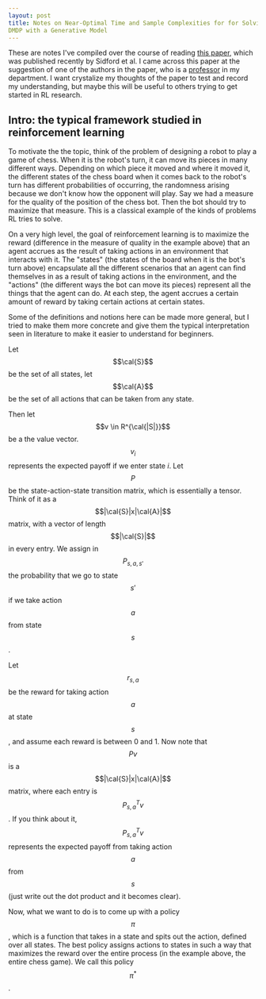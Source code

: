```yaml
---
layout: post
title: Notes on Near-Optimal Time and Sample Complexities for for Solving
DMDP with a Generative Model
---
```


These are notes I've compiled over the course of reading [this paper](https://arxiv.org/pdf/1806.01492.pdf), which was published recently by Sidford et al.  I came across this paper at the suggestion of one of the authors in the paper, who is a [professor](http://www.princeton.edu/~mengdiw/) in my department.  I want crystalize my thoughts of the paper to test and record my understanding, but maybe this will be useful to others trying to get started in RL research.

## Intro: the typical framework studied in reinforcement learning
To motivate the the topic, think of the problem of designing a robot to play a game of chess.  When it is the robot's turn, it can move its pieces in many different ways.  Depending on which piece it moved and where it moved it, the different states of the chess board when it comes back to the robot's turn has different probabilities of occurring, the randomness arising because we don't know how the opponent will play.  Say we had a measure for the quality of the position of the chess bot.  Then the bot should try to maximize that measure.  This is a classical example of the kinds of problems RL tries to solve.  

On a very high level, the goal of reinforcement learning is to maximize the reward (difference in the measure of quality in the example above) that an agent accrues as the result of taking actions in an environment that interacts with it.  The "states" (the states of the board when it is the bot's turn above) encapsulate all the different scenarios that an agent can find themselves in as a result of taking actions in the environment, and the "actions" (the different ways the bot can move its pieces) represent all the things that the agent can do.  At each step, the agent accrues a certain amount of reward by taking certain actions at certain states.  

Some of the definitions and notions here can be made more general, but I tried to make them more concrete and give them the typical interpretation seen in literature to make it easier to understand for beginners.

Let $$\cal{S}$$ be the set of all states, let $$\cal{A}$$ be the set of all actions that can be taken from any state.  

Then let $$v \in R^{\cal{|S|}}$$ be a the value vector.  $$v_{i}$$ represents the expected payoff if we enter state $i$.  Let $$P$$ be the state-action-state transition matrix, which is essentially a tensor.  Think of it as a $$|\cal{S}|x|\cal{A}|$$ matrix, with a vector of length $$|\cal{S}|$$ in every entry. We assign in $$P_{s,a,s'}$$ the probability that we go to state $$s'$$ if we take action $$a$$ from state $$s$$.

Let $$r_{s,a}$$ be the reward for taking action $$a$$ at state $$s$$, and assume each reward is between 0 and 1.  Now note that $$Pv$$ is a $$|\cal{S}|x|\cal{A}|$$ matrix, where each entry is $$P_{s,a}^{T}v$$.  If you think about it, $$P_{s,a}^{T}v$$ represents the expected payoff from taking action $$a$$ from $$s$$ (just write out the dot product and it becomes clear).

Now, what we want to do is to come up with a policy $$\pi$$, which is a function that takes in a state and spits out the action, defined over all states.  The best policy assigns actions to states in such a way that maximizes the reward over the entire process (in the example above, the entire chess game).  We call this policy $$\pi^{*}$$.  


